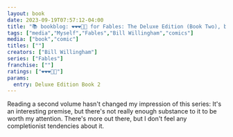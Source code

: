 ```yaml
---
layout: book
date: 2023-09-19T07:57:12-04:00
title: "📚 bookblog: ❤️❤️❤️🖤🖤 for Fables: The Deluxe Edition (Book Two), by Bill Willingham"
tags: ["media","Myself","Fables","Bill Willingham","comics"]
media: ["book","comic"]
titles: [""]
creators: ["Bill Willingham"]
series: ["Fables"]
franchise: [""]
ratings: ["❤️❤️❤️🖤🖤"]
params:
  entry: Deluxe Edition Book 2
---
```

Reading a second volume hasn't changed my impression of this series: It's an interesting premise, but there's not really enough substance to it to be worth my attention. There's more out there, but I don't feel any completionist tendencies about it.
